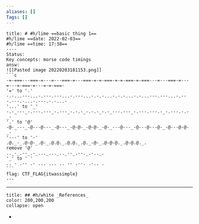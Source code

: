 ```yaml
---
aliases: []
Tags: []
---
```

``````ad-success
title: # #h/lime ==basic thing 1==
#h/lime ==date: 2022-02-03==
#h/lime ==time: 17:38==
----
Status:
Key concepts: morse code timings
answ:
![[Pasted image 20220203181153.png]]
```c
-=-===---===-=---=---===-=---===-=-=-===-=-=-===-=-===---=---===-=---=---=-===-=---=-=-===-
'=' to '.'
-.-...---...-.---.---...-.---...-.-.-...-.-.-...-.-...---.---...-.---.---.-...-.---.-.-...-
'...' to '_'
-.-_---_-.---.---_-.---_-.-.-_-.-.-_-.-_---.---_-.---.---.-_-.---.-.-_-
'.' to '@'
-@-_---_-@---@---_-@---_-@-@-_-@-@-_-@-_---@---_-@---@---@-_-@---@-@-_-
'---' to '-'
.@._-_.@-@-_.@-_.@.@._.@.@._.@._-@-_.@-@-@._.@-@.@._.
remove '@'
.._-_.--_.-_..._..._.._--_.--._.-.._.
'_' to ' '
.. - .-- .- ... ... .. -- .--. .-.. .
```
flag: CTF_FLAG{itwassimple}
---
``````

---
```ad-example
title: ## #h/white _References_
color: 200,200,200
collapse: open
```
- 
